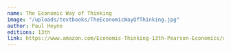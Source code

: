 ```yaml
---
name: The Economic Way of Thinking
image: "/uploads/textbooks/TheEconomicWayOfThinking.jpg"
author: Paul Heyne
editions: 13th
link: https://www.amazon.com/Economic-Thinking-13th-Pearson-Economics/dp/0132991292
---
```

